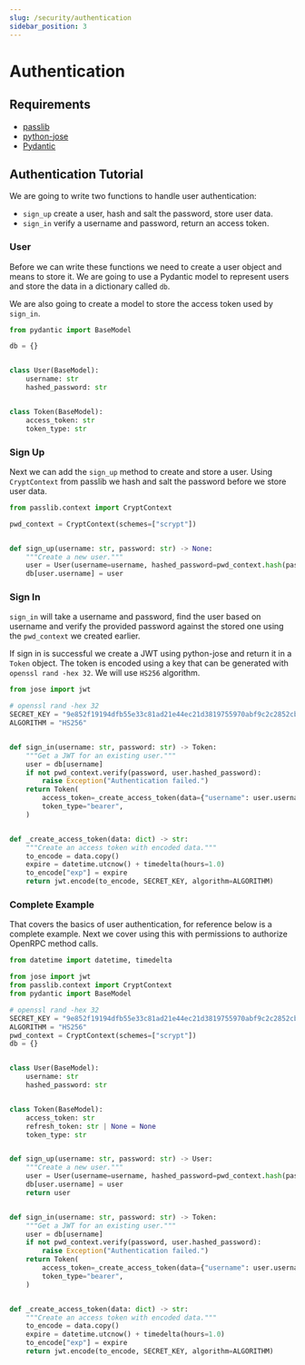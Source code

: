 ```yaml
---
slug: /security/authentication
sidebar_position: 3
---
```


# Authentication

## Requirements

- [passlib](https://pypi.org/project/passlib/)
- [python-jose](https://pypi.org/project/python-jose/)
- [Pydantic](https://pypi.org/project/pydantic/)

## Authentication Tutorial

We are going to write two functions to handle user authentication:

- `sign_up` create a user, hash and salt the password, store user data.
- `sign_in` verify a username and password, return an access token.

### User

Before we can write these functions we need to create a user object and means to store
it. We are going to use a Pydantic model to represent users and store the data in a
dictionary called `db`.

We are also going to create a model to store the access token used by `sign_in`.

```python
from pydantic import BaseModel

db = {}


class User(BaseModel):
    username: str
    hashed_password: str


class Token(BaseModel):
    access_token: str
    token_type: str
```

### Sign Up

Next we can add the `sign_up` method to create and store a user. Using `CryptContext`
from passlib we hash and salt the password before we store user data.

```python
from passlib.context import CryptContext

pwd_context = CryptContext(schemes=["scrypt"])


def sign_up(username: str, password: str) -> None:
    """Create a new user."""
    user = User(username=username, hashed_password=pwd_context.hash(password))
    db[user.username] = user
```

### Sign In

`sign_in` will take a username and password, find the user based on username and verify
the provided password against the stored one using the `pwd_context` we created earlier.

If sign in is successful we create a JWT using python-jose and return it in a `Token`
object. The token is encoded using a key that can be generated with
`openssl rand -hex 32`. We will use `HS256` algorithm.

```python
from jose import jwt

# openssl rand -hex 32
SECRET_KEY = "9e852f19194dfb55e33c81ad21e44ec21d3819755970abf9c2c2852cb6bca19e"
ALGORITHM = "HS256"


def sign_in(username: str, password: str) -> Token:
    """Get a JWT for an existing user."""
    user = db[username]
    if not pwd_context.verify(password, user.hashed_password):
        raise Exception("Authentication failed.")
    return Token(
        access_token=_create_access_token(data={"username": user.username}),
        token_type="bearer",
    )


def _create_access_token(data: dict) -> str:
    """Create an access token with encoded data."""
    to_encode = data.copy()
    expire = datetime.utcnow() + timedelta(hours=1.0)
    to_encode["exp"] = expire
    return jwt.encode(to_encode, SECRET_KEY, algorithm=ALGORITHM)
```

### Complete Example

That covers the basics of user authentication, for reference below is a complete
example. Next we cover using this with permissions to authorize OpenRPC method calls.

```python
from datetime import datetime, timedelta

from jose import jwt
from passlib.context import CryptContext
from pydantic import BaseModel

# openssl rand -hex 32
SECRET_KEY = "9e852f19194dfb55e33c81ad21e44ec21d3819755970abf9c2c2852cb6bca19e"
ALGORITHM = "HS256"
pwd_context = CryptContext(schemes=["scrypt"])
db = {}


class User(BaseModel):
    username: str
    hashed_password: str


class Token(BaseModel):
    access_token: str
    refresh_token: str | None = None
    token_type: str


def sign_up(username: str, password: str) -> User:
    """Create a new user."""
    user = User(username=username, hashed_password=pwd_context.hash(password))
    db[user.username] = user
    return user


def sign_in(username: str, password: str) -> Token:
    """Get a JWT for an existing user."""
    user = db[username]
    if not pwd_context.verify(password, user.hashed_password):
        raise Exception("Authentication failed.")
    return Token(
        access_token=_create_access_token(data={"username": user.username}),
        token_type="bearer",
    )


def _create_access_token(data: dict) -> str:
    """Create an access token with encoded data."""
    to_encode = data.copy()
    expire = datetime.utcnow() + timedelta(hours=1.0)
    to_encode["exp"] = expire
    return jwt.encode(to_encode, SECRET_KEY, algorithm=ALGORITHM)
```
